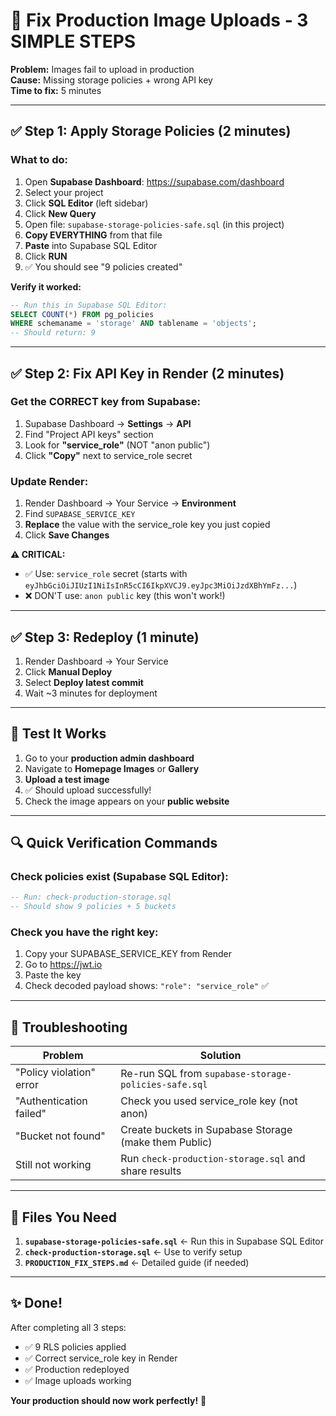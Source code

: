 # 🚀 Fix Production Image Uploads - 3 SIMPLE STEPS

**Problem:** Images fail to upload in production  
**Cause:** Missing storage policies + wrong API key  
**Time to fix:** 5 minutes

---

## ✅ Step 1: Apply Storage Policies (2 minutes)

### What to do:
1. Open **Supabase Dashboard**: https://supabase.com/dashboard
2. Select your project
3. Click **SQL Editor** (left sidebar)
4. Click **New Query**
5. Open file: `supabase-storage-policies-safe.sql` (in this project)
6. **Copy EVERYTHING** from that file
7. **Paste** into Supabase SQL Editor
8. Click **RUN**
9. ✅ You should see "9 policies created"

**Verify it worked:**
```sql
-- Run this in Supabase SQL Editor:
SELECT COUNT(*) FROM pg_policies 
WHERE schemaname = 'storage' AND tablename = 'objects';
-- Should return: 9
```

---

## ✅ Step 2: Fix API Key in Render (2 minutes)

### Get the CORRECT key from Supabase:
1. Supabase Dashboard → **Settings** → **API**
2. Find "Project API keys" section
3. Look for **"service_role"** (NOT "anon public")
4. Click **"Copy"** next to service_role secret

### Update Render:
1. Render Dashboard → Your Service → **Environment**
2. Find `SUPABASE_SERVICE_KEY`
3. **Replace** the value with the service_role key you just copied
4. Click **Save Changes**

**⚠️ CRITICAL:** 
- ✅ Use: `service_role` secret (starts with `eyJhbGciOiJIUzI1NiIsInR5cCI6IkpXVCJ9.eyJpc3MiOiJzdXBhYmFz...`)
- ❌ DON'T use: `anon public` key (this won't work!)

---

## ✅ Step 3: Redeploy (1 minute)

1. Render Dashboard → Your Service
2. Click **Manual Deploy**
3. Select **Deploy latest commit**
4. Wait ~3 minutes for deployment

---

## 🧪 Test It Works

1. Go to your **production admin dashboard**
2. Navigate to **Homepage Images** or **Gallery**
3. **Upload a test image**
4. ✅ Should upload successfully!
5. Check the image appears on your **public website**

---

## 🔍 Quick Verification Commands

### Check policies exist (Supabase SQL Editor):
```sql
-- Run: check-production-storage.sql
-- Should show 9 policies + 5 buckets
```

### Check you have the right key:
1. Copy your SUPABASE_SERVICE_KEY from Render
2. Go to https://jwt.io
3. Paste the key
4. Check decoded payload shows: `"role": "service_role"` ✅

---

## 🚨 Troubleshooting

| Problem | Solution |
|---------|----------|
| "Policy violation" error | Re-run SQL from `supabase-storage-policies-safe.sql` |
| "Authentication failed" | Check you used service_role key (not anon) |
| "Bucket not found" | Create buckets in Supabase Storage (make them Public) |
| Still not working | Run `check-production-storage.sql` and share results |

---

## 📁 Files You Need

1. **`supabase-storage-policies-safe.sql`** ← Run this in Supabase SQL Editor
2. **`check-production-storage.sql`** ← Use to verify setup
3. **`PRODUCTION_FIX_STEPS.md`** ← Detailed guide (if needed)

---

## ✨ Done!

After completing all 3 steps:
- ✅ 9 RLS policies applied
- ✅ Correct service_role key in Render
- ✅ Production redeployed
- ✅ Image uploads working

**Your production should now work perfectly!** 🎉
